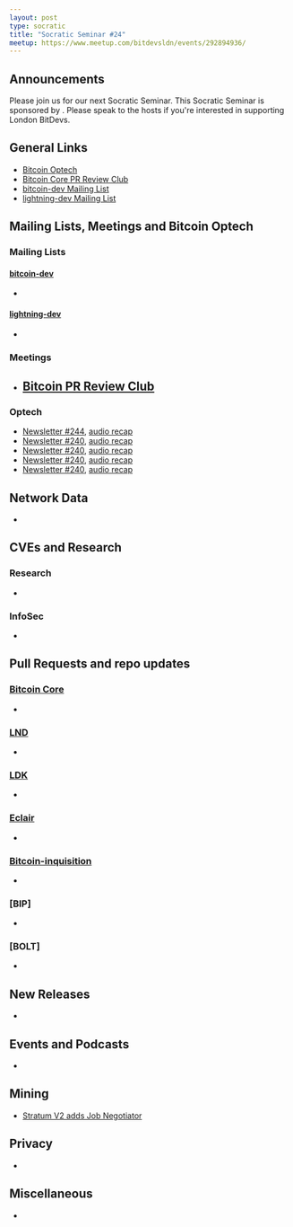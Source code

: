 ```yaml
---
layout: post
type: socratic
title: "Socratic Seminar #24"
meetup: https://www.meetup.com/bitdevsldn/events/292894936/
---
```


## Announcements

Please join us for our next Socratic Seminar. This Socratic Seminar is sponsored by <!--- TODO: insert sponsor --->.
Please speak to the hosts if you're interested in supporting London BitDevs.

## General Links

* [Bitcoin Optech](https://bitcoinops.org)
* [Bitcoin Core PR Review Club](https://bitcoincore.reviews)
* [bitcoin-dev Mailing List](https://lists.linuxfoundation.org/pipermail/bitcoin-dev)
* [lightning-dev Mailing List](https://lists.linuxfoundation.org/pipermail/lightning-dev)

## Mailing Lists, Meetings and Bitcoin Optech
### Mailing Lists
#### [bitcoin-dev](https://lists.linuxfoundation.org/pipermail/bitcoin-dev)
-

#### [lightning-dev](https://lists.linuxfoundation.org/pipermail/lightning-dev)
-

### Meetings
- [Bitcoin PR Review Club](https://bitcoincore.reviews)
  -

### Optech
- [Newsletter #244](https://bitcoinops.org/en/newsletters/2023/03/29/), [audio recap](https://bitcoinops.org/en/podcast/2023/03/30/)
- [Newsletter #240](https://bitcoinops.org/en/newsletters/2023/04/05/), [audio recap](https://bitcoinops.org/en/podcast/2023/04/06/)
- [Newsletter #240](https://bitcoinops.org/en/newsletters/2023/04/12/), [audio recap](https://bitcoinops.org/en/podcast/2023/04/13/)
- [Newsletter #240](https://bitcoinops.org/en/newsletters/2023/04/19/), [audio recap](https://bitcoinops.org/en/podcast/2023/04/20/)
- [Newsletter #240](https://bitcoinops.org/en/newsletters/2023/04/26/), [audio recap](https://bitcoinops.org/en/podcast/2023/04/27/)

## Network Data
-

## CVEs and Research
### Research
-

### InfoSec
-

## Pull Requests and repo updates
### [Bitcoin Core](https://github.com/bitcoin/bitcoin)
-


### [LND](https://github.com/lightningnetwork/lnd)
-

### [LDK](https://github.com/lightningdevkit/rust-lightning)
-

### [Eclair](https://github.com/ACINQ/eclair)
-

### [Bitcoin-inquisition](https://github.com/bitcoin-inquisition/bitcoin)
-

### [BIP]
-

### [BOLT]
-

## New Releases
-

## Events and Podcasts
-

## Mining
- [Stratum V2 adds Job Negotiator](https://stratumprotocol.org/blog/stratumv2-jn-announcement/)

## Privacy
-

## Miscellaneous
-